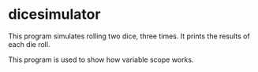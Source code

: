 # dicesimulator

This program simulates rolling two dice, three times. It prints the results of each die roll.

This program is used to show how variable scope works.
